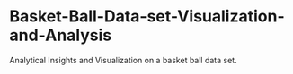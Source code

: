 # Basket-Ball-Data-set-Visualization-and-Analysis
Analytical Insights and Visualization on a basket ball data set. 
